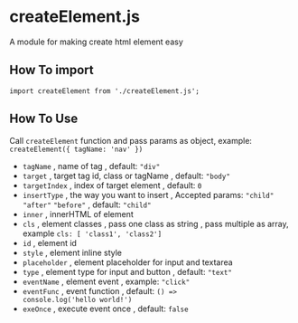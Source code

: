# createElement.js
A module for making create html element easy
## How To import
<code>import createElement from './createElement.js';</code>
## How To Use
Call <code>createElement</code> function and pass params as object, example: <code>createElement({ tagName: 'nav' })</code>
- <code>tagName</code> , name of tag , default: <code>"div"</code>
- <code>target</code> , target tag id, class or tagName , default: <code>"body"</code>
- <code>targetIndex</code> , index of target element , default: <code>0</code>
- <code>insertType</code> , the way you want to insert , Accepted params: <code>"child"</code> <code>"after"</code> <code>"before"</code>  , default: <code>"child"</code>
- <code>inner</code> , innerHTML of element
- <code>cls</code> , element classes , pass one class as string , pass multiple as array, example <code>cls: [ 'class1', 'class2']</code>
- <code>id</code> , element id
- <code>style</code> , element inline style
- <code>placeholder</code> , element placeholder for input and textarea
- <code>type</code> , element type for input and button , default: <code>"text"</code>
- <code>eventName</code> , element event , example: <code>"click"</code>
- <code>eventFunc</code> , event function , default: <code>() => console.log('hello world!')</code>
- <code>exeOnce</code> , execute event once , default: <code>false</code>
